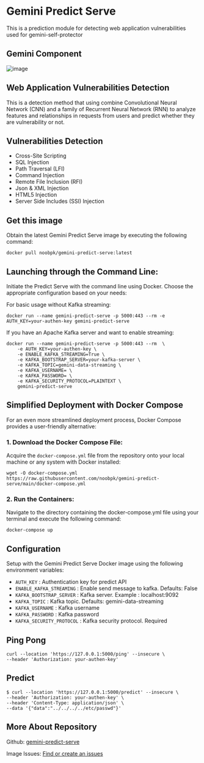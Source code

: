 # Gemini Predict Serve
This is a prediction module for detecting web application vulnerabilities used for gemini-self-protector

## Gemini Component

![image](https://github.com/noobpk/gemini-predict-serve/assets/31820707/5d04786b-c7a1-4c46-b3ea-cb065aecf660)

## Web Application Vulnerabilities Detection

This is a detection method that using combine Convolutional Neural Network (CNN) and a family of Recurrent Neural Network (RNN) to analyze features and relationships in requests from users and predict whether they are vulnerability or not.

## Vulnerabilities Detection

-  Cross-Site Scripting
- SQL Injection
- Path Traversal (LFI)
- Command Injection
- Remote File Inclusion (RFI)
- Json & XML Injection
- HTML5 Injection
- Server Side Includes (SSI) Injection

## Get this image
Obtain the latest Gemini Predict Serve image by executing the following command:

```
docker pull noobpk/gemini-predict-serve:latest
```

## Launching through the Command Line:
Initiate the Predict Serve with the command line using Docker. Choose the appropriate configuration based on your needs:

For basic usage without Kafka streaming:

```
docker run --name gemini-predict-serve -p 5000:443 --rm -e AUTH_KEY=your-authen-key gemini-predict-serve
```

If you have an Apache Kafka server and want to enable streaming:

```
docker run --name gemini-predict-serve -p 5000:443 --rm  \
    -e AUTH_KEY=your-authen-key \
    -e ENABLE_KAFKA_STREAMING=True \
    -e KAFKA_BOOTSTRAP_SERVER=your-kafka-server \
    -e KAFKA_TOPIC=gemini-data-streaming \
    -e KAFKA_USERNAME= \
    -e KAFKA_PASSWORD= \
    -e KAFKA_SECURITY_PROTOCOL=PLAINTEXT \
    gemini-predict-serve
```

## Simplified Deployment with Docker Compose

For an even more streamlined deployment process, Docker Compose provides a user-friendly alternative:

### 1. Download the Docker Compose File:

Acquire the `docker-compose.yml` file from the repository onto your local machine or any system with Docker installed:

```
wget -O docker-compose.yml https://raw.githubusercontent.com/noobpk/gemini-predict-serve/main/docker-compose.yml
```

### 2. Run the Containers:

Navigate to the directory containing the docker-compose.yml file using your terminal and execute the following command:

```
docker-compose up
```

## Configuration

Setup with the Gemini Predict Serve Docker image using the following environment variables:

- `AUTH_KEY` : Authentication key for predict API
- `ENABLE_KAFKA_STREAMING` : Enable send message to kafka. Defaults: False
- `KAFKA_BOOTSTRAP_SERVER` : Kafka server. Example : localhost:9092
- `KAFKA_TOPIC` : Kafka topic. Defaults: gemini-data-streaming
- `KAFKA_USERNAME` : Kafka username
- `KAFKA_PASSWORD` : Kafka password
- `KAFKA_SECURITY_PROTOCOL` : Kafka security protocol. Required

## Ping Pong
```
curl --location 'https://127.0.0.1:5000/ping' --insecure \
--header 'Authorization: your-authen-key'
```

## Predict

```
$ curl --location 'https://127.0.0.1:5000/predict' --insecure \
--header 'Authorization: your-authen-key' \
--header 'Content-Type: application/json' \
--data '{"data":"../../../../etc/passwd"}'
```

## More About Repository
Github: [gemini-predict-serve](https://github.com/noobpk/gemini-predict-serve)

Image Issues: [Find or create an issues](https://github.com/noobpk/gemini-predict-serve/issues)
